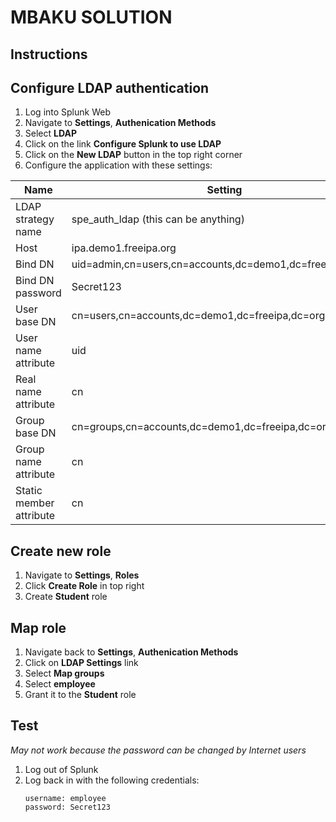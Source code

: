 # MBAKU SOLUTION

## Instructions

## Configure LDAP authentication
1. Log into Splunk Web
1. Navigate to **Settings**, **Authenication Methods**
1. Select **LDAP**
1. Click on the link **Configure Splunk to use LDAP**
1. Click on the **New LDAP** button in the top right corner
1. Configure the application with these settings:

| Name | Setting |
| --- | --- |
| LDAP strategy name | spe_auth_ldap (this can be anything) |
| Host | ipa.demo1.freeipa.org |
| Bind DN | uid=admin,cn=users,cn=accounts,dc=demo1,dc=freeipa,dc=org |
| Bind DN password | Secret123 |
| User base DN | cn=users,cn=accounts,dc=demo1,dc=freeipa,dc=org |
| User name attribute | uid |
| Real name attribute | cn |
| Group base DN | cn=groups,cn=accounts,dc=demo1,dc=freeipa,dc=org |
| Group name attribute | cn |
| Static member attribute | cn |

## Create new role
1. Navigate to **Settings**, **Roles**
1. Click **Create Role** in top right
1. Create **Student** role

## Map role
1. Navigate back to **Settings**, **Authenication Methods**
1. Click on **LDAP Settings** link
1. Select **Map groups**
1. Select **employee**
1. Grant it to the **Student** role

## Test
_May not work because the password can be changed by Internet users_
1. Log out of Splunk
1. Log back in with the following credentials:
    ```
    username: employee
    password: Secret123
    ```
